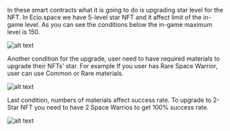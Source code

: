 In these smart contracts what it is going to do is upgrading star level for the NFT. In Ecio.space we have 5-level star NFT and it affect limit of the in-game level.
As you can see the conditions below the in-game maximum level is 150. 

![alt text](https://i.imgur.com/1nSJA1V.png)

Another condition for the upgrade, user need to have required materials to upgrade their NFTs' star. For example If you user has Rare Space Warrior, user can use Common or Rare materials.

![alt text](https://i.imgur.com/enbEQNW.png)

Last condition, numbers of materials affect success rate. To upgrade to 2-Star NFT you need to have 2 Space Warrios to get 100% success rate.

![alt text](https://i.imgur.com/QcnZ3Po.png)



